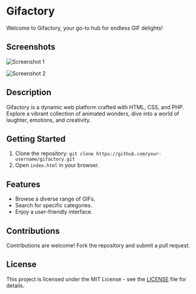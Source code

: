 # Gifactory

Welcome to Gifactory, your go-to hub for endless GIF delights!

## Screenshots

![Screenshot 1](Screenshot(1).png)

![Screenshot 2](Screenshot(2).png)

## Description

Gifactory is a dynamic web platform crafted with HTML, CSS, and PHP. Explore a vibrant collection of animated wonders, dive into a world of laughter, emotions, and creativity.

## Getting Started

1. Clone the repository: `git clone https://github.com/your-username/gifactory.git`
2. Open `index.html` in your browser.

## Features

- Browse a diverse range of GIFs.
- Search for specific categories.
- Enjoy a user-friendly interface.

## Contributions

Contributions are welcome! Fork the repository and submit a pull request.

## License

This project is licensed under the MIT License - see the [LICENSE](LICENSE) file for details.
